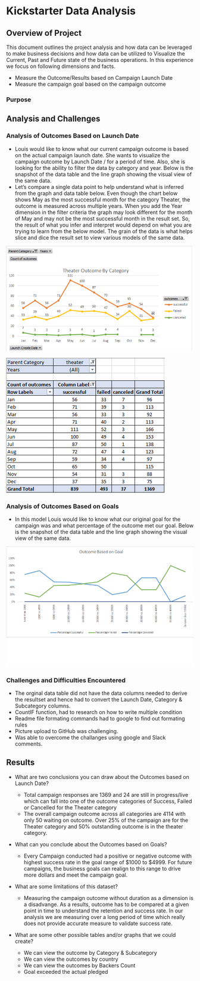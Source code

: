 # Kickstarter Data Analysis
## Overview of Project
This document outlines the project analysis and how data can be leveraged to make business decisions and how data can be utilized to Visualize the Current, Past and Future state of the business operations. In this experience we focus on following dimensions and facts.
  * Measure the Outcome/Results based on Campaign Launch Date
  * Measure the campaign goal based on the campaign outcome

### Purpose

## Analysis and Challenges
### Analysis of Outcomes Based on Launch Date
* Louis would like to know what our current campaign outcome is based on the actual campaign launch date. She wants to visualize the campaign outcome by Launch Date / for a period of time. Also, she is looking for the ability to filter the data by category and year. Below is the snapshot of the data table and the line graph showing the visual view of the same data. 
* Let’s compare a single data point to help understand what is inferred from the graph and data table below. Even though the chart below shows May as the most successful month for the category Theater, the outcome is measured across multiple years. When you add the Year dimension in the filter criteria the graph may look different for the month of May and may not be the most successful month in the result set. So, the result of what you infer and interpret would depend on what you are trying to learn from the below model. The grain of the data is what helps slice and dice the result set to view various models of the same data.

![OutcomesBasedOnLaunchDateANDCategory](/Resources/Theater_Outcome_Vs_Launch.png)

![GraphVsDataviewAnalysis](/Resources/LaunchDate_Analysis.png)

### Analysis of Outcomes Based on Goals
* In this model Louis would like to know what our original goal for the campaign was and what percentage of the outcome met our goal. Below is the snapshot of the data table and the line graph showing the visual view of the same data. 

![OutcomesBasedOnLaunchDateANDCategory](/Resources/Outcomes_Vs_Goals.png)

### Challenges and Difficulties Encountered
* The orginal data table did not have the data columns needed to derive the resultset and hence had to convert the Launch Date, Category & Subcategory columns. 
* CountIF function, had to research on how to write multiple condition
* Readme file formating commands had to google to find out formating rules
* Picture upload to GitHub was challenging.
* Was able to overcome the challanges using google and Slack comments.

## Results

- What are two conclusions you can draw about the Outcomes based on Launch Date?
  - Total campaign responses are 1369 and 24 are still in progress/live which can fall into one of the outcome categories of Success, Failed or Cancelled for the Theater category
  - The overall campaign outcome across all categories are 4114 with only 50 waiting on outcome. Over 25% of the campaign are for the Theater category and 50% outstanding outcome is in the theater category. 


- What can you conclude about the Outcomes based on Goals?
  - Every Campaign conducted had a positive or negative outcome with highest success rate in the goal range of $1000 to $4999. For future campaigns, the business goals can realign to this range to drive more dollars and meet the campaign goal.

- What are some limitations of this dataset?
  - Measuring the campaign outcome without duration as a dimension is a disadvange. As a results, outcome has to be compared at a given point in time to understand the retention and success rate. In our analysis we are measuring over a long period of time which really does not provide accurate measure to validate success rate.

- What are some other possible tables and/or graphs that we could create?
  - We can view the outcome by Category & Subcategory
  - We can view the outcomes by country 
  - We can view the outcomes by Backers Count
  - Goal exceeded the actual pledged
